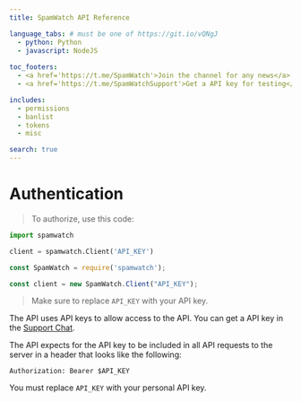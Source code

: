 ```yaml
---
title: SpamWatch API Reference

language_tabs: # must be one of https://git.io/vQNgJ
  - python: Python
  - javascript: NodeJS
  
toc_footers:
  - <a href='https://t.me/SpamWatch'>Join the channel for any news</a>
  - <a href='https://t.me/SpamWatchSupport'>Get a API key for testing</a>

includes:
  - permissions
  - banlist
  - tokens
  - misc

search: true
---
```


# Authentication

> To authorize, use this code:

```python
import spamwatch

client = spamwatch.Client('API_KEY')
```

```javascript
const SpamWatch = require('spamwatch');

const client = new SpamWatch.Client("API_KEY");
```

> Make sure to replace `API_KEY` with your API key.

The API uses API keys to allow access to the API. You can get a API key in the [Support Chat](https://t.me/SpamWatchSupport).

The API expects for the API key to be included in all API requests to the server in a header that looks like the following:

`Authorization: Bearer $API_KEY`

<aside class="notice">
You must replace <code>API_KEY</code> with your personal API key.
</aside>
